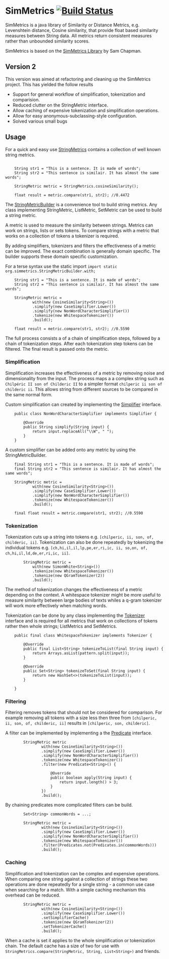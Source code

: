SimMetrics [![Build Status](https://travis-ci.org/mpkorstanje/simmetrics.svg)](https://travis-ci.org/mpkorstanje/simmetrics)
==========

SimMetrics is a java library of Similarity or Distance Metrics, e.g. Levenshtein distance, Cosine similarity, that provide float based similarity measures between String data. All metrics return consistent measures rather than unbounded similarity scores. 

SimMetrics is based on the [SimMetrics Library](http://sourceforge.net/projects/simmetrics/) by Sam Chapman.

## Version 2 ##

This version was aimed at refactoring and cleaning up the SimMetrics project. This has yielded the follow results

 * Support for general workflow of simplification, tokenization and comparision.
 * Reduced clutter on the StringMetric interface.
 * Allow caching of expensive tokenization and simplification operations.
 * Allow for easy anonymous-subclassing-style configuration.
 * Solved various small bugs

## Usage ##

For a quick and easy use [StringMetrics](./simmetrics-core/src/main/java/org/simmetrics/StringMetrics.java) contains a collection of well known string metrics.

```

	String str1 = "This is a sentence. It is made of words";
	String str2 = "This sentence is similair. It has almost the same words";
	
	StringMetric metric = StringMetrics.cosineSimilarity();
	
	float result = metric.compare(str1, str2); //0.4472

```

The [StringMetricBuilder](./simmetrics-core/src/main/java/org/simmetrics/StringMetricBuilder.java) is a convenience tool to build string metrics. Any class implementing StringMetric, ListMetric, SetMetric can be used to build a string metric.

A metric is used to measure the similarity between strings. Metrics can work on strings, lists or sets tokens. To compare strings with a metric that works on a collection of tokens a tokenizer is required.

By adding simplifiers, tokenizers and filters the effectiveness of a metric can be improved. The exact combination is generally domain specific. The builder supports these domain specific customization.

For a terse syntax use the static import `import static org.simmetrics.StringMetricBuilder.with;`

```
	String str1 = "This is a sentence. It is made of words";
	String str2 = "This sentence is similair. It has almost the same words";

	StringMetric metric =
			with(new CosineSimilarity<String>())
			.simplify(new CaseSimplifier.Lower())
			.simplify(new NonWordCharacterSimplifier())
			.tokenize(new WhitespaceTokenizer())
			.build();

	float result = metric.compare(str1, str2); //0.5590
```

The full process consists a of a chain of simplification steps, followed by a chain of tokenization steps. After each tokenization step tokens can be filtered. The final result is passed onto the metric.

### Simplification ###

Simplification increases the effectiveness of a metric by removing noise and dimensionality from the input. The process maps a a complex string such as `Chilpéric II son of Childeric II` to a simpler format `chilperic ii son of childeric ii`. This allows string from different sources to be compared in the same normal form.

Custom simplification can created by implementing the [Simplifier](./simmetrics-core/src/main/java/org/simmetrics/simplifiers/Simplifier.java) interface.

```
	public class NonWordCharacterSimplifier implements Simplifier {

		@Override
		public String simplify(String input) {
		    return input.replaceAll("\\W", " ");
		}
	}
```

A custom simplifier can be added onto any metric by using the StringMetricBuilder. 

```
	final String str1 = "This is a sentence. It is made of words";
	final String str2 = "This sentence is similair. It has almost the same words";

	StringMetric metric = 
			with(new CosineSimilarity<String>())
			.simplify(new CaseSimplifier.Lower())
			.simplify(new NonWordCharacterSimplifier())
			.tokenize(new WhitespaceTokenizer())
			.build();

	final float result = metric.compare(str1, str2); //0.5590
```

### Tokenization ###

Tokenization cuts up a string into tokens e.g. `[chilperic, ii, son, of, childeric, ii]`. Tokenization can also be done repeatedly by tokenizing the individual tokens e.g. `[ch,hi,il,il,lp,pe,er,ri,ic, ii, so,on, of, ch,hi,il,ld,de,er,ri,ic, ii]`.

````
		StringMetric metric = 
			with(new SimonWhite<String>())
			.tokenize(new WhitespaceTokenizer())
			.tokenize(new QGramTokenizer(2))
			.build();
````

The method of tokenization changes the effectiveness of a metric depending on the context. A whitespace tokenizer might be more useful to measure similarity between large bodies of texts whiles a q-gram tokenizer will work more effectively when matching words.

Tokenization can be done by any class implementing the [Tokenizer](./simmetrics-core/src/main/java/org/simmetrics/tokenizers/Tokenizer.java) interface and is required for all metrics that work on collections of tokens rather then whole strings; ListMetrics and SetMetrics.

```
	public final class WhitespaceTokenizer implements Tokenizer {

		@Override
		public final List<String> tokenizeToList(final String input) {
			return Arrays.asList(pattern.split(input));
		}
		
		@Override
		public Set<String> tokenizeToSet(final String input) {
			return new HashSet<>(tokenizeToList(input));
		}
	
	}
```
### Filtering ###


Filtering removes tokens that should not be considered for comparison. For example removing all tokens with a size less then three from `[chilperic, ii, son, of, childeric, ii]` results in `[chilperic, son, childeric]`.

A filter can be implemented by implementing a the [Predicate](https://github.com/google/guava/blob/master/guava/src/com/google/common/base/Predicate.java) interface.


```
		StringMetric metric
				with(new CosineSimilarity<String>())
				.simplify(new CaseSimplifier.Lower())
				.simplify(new NonWordCharacterSimplifier())
				.tokenize(new WhitespaceTokenizer())
				.filter(new Predicate<String>() {
					
					@Override
					public boolean apply(String input) {
						return input.length() > 3;
					}
				})
				.build();
```

By chaining predicates more complicated filters can be build.  

```
		Set<String> commonWords = ...;
		
		StringMetric metric =
				with(new CosineSimilarity<String>())
				.simplify(new CaseSimplifier.Lower())
				.simplify(new NonWordCharacterSimplifier())
				.tokenize(new WhitespaceTokenizer())
				.filter(Predicates.not(Predicates.in(commonWords)))
				.build();
```


### Caching ###

Simplification and tokenization can be complex and expensive operations. When comparing one string against a collection of strings these two operations are done repeatedly for a single string - a common use case when searching for a match. With a simple caching mechanism this overhead can be reduced. 


```
		StringMetric metric =
				with(new CosineSimilarity<String>())
				.simplify(new CaseSimplifier.Lower())
				.setSimplifierCache()
				.tokenize(new QGramTokenizer(2))
				.setTokenizerCache()
				.build();
```

When a cache is set it applies to the whole simplification or tokenization chain. The default cache has a size of two for use with `StringMetrics.compare(StringMetric, String, List<String>)` and friends.
